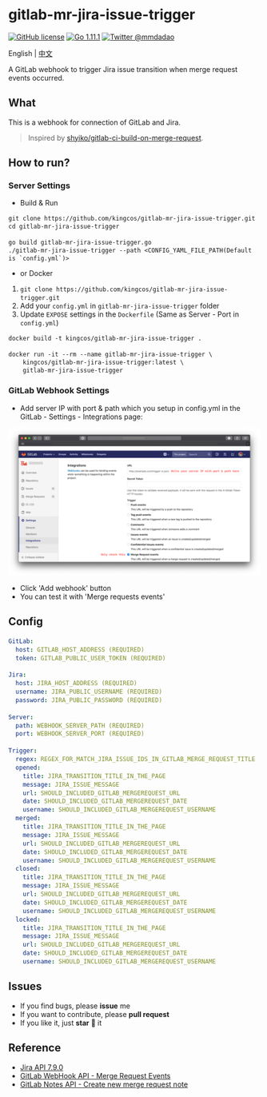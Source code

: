 # gitlab-mr-jira-issue-trigger

[![GitHub license](https://img.shields.io/github/license/kingcos/gitlab-mr-jira-issue-trigger.svg?style=for-the-badge)](https://github.com/kingcos/gitlab-mr-jira-issue-trigger/blob/master/LICENSE) [![Go 1.11.1](https://img.shields.io/badge/go-1.11.1-cyan.svg?style=for-the-badge)](https://github.com/golang/go/releases/tag/go1.11.1) [![Twitter @mmdadao](https://img.shields.io/badge/twitter-@mmdadao-blue.svg?style=for-the-badge)](https://twitter.com/mmdadao)

English | [中文](README_CN.md)

A GitLab webhook to trigger Jira issue transition when merge request events occurred.

## What

This is a webhook for connection of GitLab and Jira.

> Inspired by [shyiko/gitlab-ci-build-on-merge-request](https://github.com/shyiko/gitlab-ci-build-on-merge-request).

## How to run?

### Server Settings

- Build & Run

```shell
git clone https://github.com/kingcos/gitlab-mr-jira-issue-trigger.git
cd gitlab-mr-jira-issue-trigger

go build gitlab-mr-jira-issue-trigger.go
./gitlab-mr-jira-issue-trigger --path <CONFIG_YAML_FILE_PATH(Default is `config.yml`)>
```

- or Docker

1. `git clone https://github.com/kingcos/gitlab-mr-jira-issue-trigger.git`
2. Add your `config.yml` in `gitlab-mr-jira-issue-trigger` folder
3. Update `EXPOSE` settings in the `Dockerfile` (Same as Server - Port in `config.yml`)

```shell
docker build -t kingcos/gitlab-mr-jira-issue-trigger .

docker run -it --rm --name gitlab-mr-jira-issue-trigger \
    kingcos/gitlab-mr-jira-issue-trigger:latest \
    gitlab-mr-jira-issue-trigger
```

### GitLab Webhook Settings

- Add server IP with port & path which you setup in config.yml in the GitLab - Settings - Integrations page:

![GitLab - Settings - Integrations](GitLab-Settings.png)

- Click 'Add webhook' button
- You can test it with 'Merge requests events'

## Config

```yml
GitLab:
  host: GITLAB_HOST_ADDRESS (REQUIRED)
  token: GITLAB_PUBLIC_USER_TOKEN (REQUIRED)

Jira:
  host: JIRA_HOST_ADDRESS (REQUIRED)
  username: JIRA_PUBLIC_USERNAME (REQUIRED)
  password: JIRA_PUBLIC_PASSWORD (REQUIRED)

Server:
  path: WEBHOOK_SERVER_PATH (REQUIRED)
  port: WEBHOOK_SERVER_PORT (REQUIRED)

Trigger:
  regex: REGEX_FOR_MATCH_JIRA_ISSUE_IDS_IN_GITLAB_MERGE_REQUEST_TITLE
  opened:
    title: JIRA_TRANSITION_TITLE_IN_THE_PAGE
    message: JIRA_ISSUE_MESSAGE
    url: SHOULD_INCLUDED_GITLAB_MERGEREQUEST_URL
    date: SHOULD_INCLUDED_GITLAB_MERGEREQUEST_DATE
    username: SHOULD_INCLUDED_GITLAB_MERGEREQUEST_USERNAME
  merged:
    title: JIRA_TRANSITION_TITLE_IN_THE_PAGE
    message: JIRA_ISSUE_MESSAGE
    url: SHOULD_INCLUDED_GITLAB_MERGEREQUEST_URL
    date: SHOULD_INCLUDED_GITLAB_MERGEREQUEST_DATE
    username: SHOULD_INCLUDED_GITLAB_MERGEREQUEST_USERNAME
  closed:
    title: JIRA_TRANSITION_TITLE_IN_THE_PAGE
    message: JIRA_ISSUE_MESSAGE
    url: SHOULD_INCLUDED_GITLAB_MERGEREQUEST_URL
    date: SHOULD_INCLUDED_GITLAB_MERGEREQUEST_DATE
    username: SHOULD_INCLUDED_GITLAB_MERGEREQUEST_USERNAME
  locked:
    title: JIRA_TRANSITION_TITLE_IN_THE_PAGE
    message: JIRA_ISSUE_MESSAGE
    url: SHOULD_INCLUDED_GITLAB_MERGEREQUEST_URL
    date: SHOULD_INCLUDED_GITLAB_MERGEREQUEST_DATE
    username: SHOULD_INCLUDED_GITLAB_MERGEREQUEST_USERNAME
```

## Issues

- If you find bugs, please **issue** me
- If you want to contribute, please **pull request**
- If you like it, just **star** 🌟 it

## Reference

- [Jira API 7.9.0](https://docs.atlassian.com/software/jira/docs/api/REST/7.9.0)
- [GitLab WebHook API - Merge Request Events](https://docs.gitlab.com/ee/user/project/integrations/webhooks.html#merge-request-events)
- [GitLab Notes API - Create new merge request note](https://docs.gitlab.com/ee/api/notes.html#create-new-merge-request-note)
